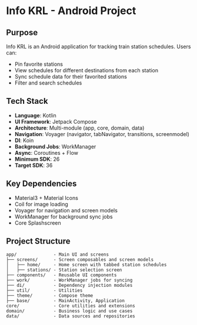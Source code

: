 # Info KRL - Android Project

## Purpose
Info KRL is an Android application for tracking train station schedules. Users can:
- Pin favorite stations
- View schedules for different destinations from each station
- Sync schedule data for their favorited stations
- Filter and search schedules

## Tech Stack
- **Language**: Kotlin
- **UI Framework**: Jetpack Compose
- **Architecture**: Multi-module (app, core, domain, data)
- **Navigation**: Voyager (navigator, tabNavigator, transitions, screenmodel)
- **DI**: Koin
- **Background Jobs**: WorkManager
- **Async**: Coroutines + Flow
- **Minimum SDK**: 26
- **Target SDK**: 36

## Key Dependencies
- Material3 + Material Icons
- Coil for image loading
- Voyager for navigation and screen models
- WorkManager for background sync jobs
- Core Splashscreen

## Project Structure
```
app/              - Main UI and screens
├── screens/      - Screen composables and screen models
│   ├── home/     - Home screen with tabbed station schedules
│   ├── stations/ - Station selection screen
├── components/   - Reusable UI components
├── work/         - WorkManager jobs for syncing
├── di/           - Dependency injection modules
├── util/         - Utilities
├── theme/        - Compose theme
├── base/         - MainActivity, Application
core/             - Core utilities and extensions
domain/           - Business logic and use cases
data/             - Data sources and repositories
```
